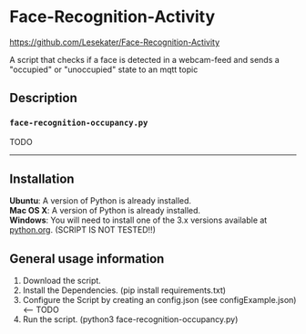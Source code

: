 # Face-Recognition-Activity
https://github.com/Lesekater/Face-Recognition-Activity

A script that checks if a face is detected in a webcam-feed and sends a "occupied" or "unoccupied" state to an mqtt topic


## Description

### `face-recognition-occupancy.py`
TODO

---

## Installation

**Ubuntu**: A version of Python is already installed.  
**Mac OS X**: A version of Python is already installed.  
**Windows**: You will need to install one of the 3.x versions available at [python.org](http://www.python.org/getit/). (SCRIPT IS NOT TESTED!!)

## General usage information

1. Download the script.
2. Install the Dependencies. (pip install requirements.txt)
3. Configure the Script by creating an config.json (see configExample.json) <-- TODO
4. Run the script. (python3 face-recognition-occupancy.py)
